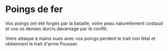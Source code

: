 # Poings de fer

<p>Vos poings ont été forgés par la bataille, votre peau naturellement costaud et vos os denses durcis davantage par le conflit.</p>
<p>Votre attaque à mains nues avec vos poings perdent le trait non létal et obtiennent le trait d'arme Pousser.</p>
